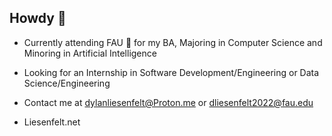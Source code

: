 ## Howdy 👋 
- Currently attending FAU 🦉 for my BA, Majoring in Computer Science and Minoring in Artificial Intelligence
 
- Looking for an Internship in Software Development/Engineering or Data Science/Engineering
- Contact me at dylanliesenfelt@Proton.me or dliesenfelt2022@fau.edu
- Liesenfelt.net
<!--
**DylanLiesenfelt/DylanLiesenfelt** is a ✨ _special_ ✨ repository because its `README.md` (this file) appears on your GitHub profile.

Here are some ideas to get you started:

- 🔭 I’m currently working on ...
- 🌱 I’m currently learning ...
- 👯 I’m looking to collaborate on ...
- 🤔 I’m looking for help with ...
- 💬 Ask me about ...
- 📫 How to reach me: ...
- 😄 Pronouns: ...
- ⚡ Fun fact: ...
-->


